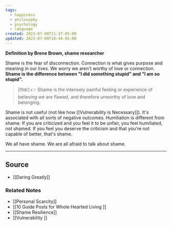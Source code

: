 ```yaml
---
tags:
  - happiness
  - philosophy
  - psychology
  - language
created: 2023-07-08T11:37-05:00
updated: 2023-07-09T10:44-05:00
---
```

**Definition by Brene Brown, shame researcher**

Shame is the fear of disconnection. Connection is what gives purpose and meaning in our lives. We worry we aren't worthy of love or connection. **Shame is the difference between "I did something stupid" and "I am so stupid".** 

> [!tldr] 👉 Shame is the intensely painful feeling or experience of believing we are flawed, and therefore unworthy of love and belonging.

Shame is not useful (not like how [[Vulnerability is Necessary]]). It's associated with all sorts of negative outcomes. Humiliation is different from shame. If you are criticized and you feel it to be unfair, you feel humiliated, not shamed. If you feel you deserve the criticism and that you're not capable of better, that's shame.

We all have shame. We are all afraid to talk about shame. 

---

## Source
- [[Daring Greatly]]

### Related Notes
- [[Personal Scarcity]] 
- [[10 Guide Posts for  Whole Hearted Living ]] 
- [[Shame Resilience]] 
- [[Vulnerability ]]